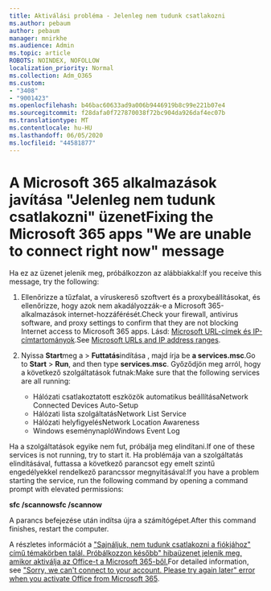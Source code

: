 ```yaml
---
title: Aktiválási probléma - Jelenleg nem tudunk csatlakozni
ms.author: pebaum
author: pebaum
manager: mnirkhe
ms.audience: Admin
ms.topic: article
ROBOTS: NOINDEX, NOFOLLOW
localization_priority: Normal
ms.collection: Adm_O365
ms.custom:
- "3408"
- "9001423"
ms.openlocfilehash: b46bac60633ad9a006b9446919b8c99e221b07e4
ms.sourcegitcommit: f28dafa0f727870038f72bc904da926daf4ec07b
ms.translationtype: MT
ms.contentlocale: hu-HU
ms.lasthandoff: 06/05/2020
ms.locfileid: "44581877"
---
```

# <a name="fixing-the-microsoft-365-apps-we-are-unable-to-connect-right-now-message"></a><span data-ttu-id="dce24-102">A Microsoft 365 alkalmazások javítása "Jelenleg nem tudunk csatlakozni" üzenet</span><span class="sxs-lookup"><span data-stu-id="dce24-102">Fixing the Microsoft 365 apps "We are unable to connect right now" message</span></span>

<span data-ttu-id="dce24-103">Ha ez az üzenet jelenik meg, próbálkozzon az alábbiakkal:</span><span class="sxs-lookup"><span data-stu-id="dce24-103">If you receive this message, try the following:</span></span>

1. <span data-ttu-id="dce24-104">Ellenőrizze a tűzfalat, a víruskereső szoftvert és a proxybeállításokat, és ellenőrizze, hogy azok nem akadályozzák-e a Microsoft 365-alkalmazások internet-hozzáférését.</span><span class="sxs-lookup"><span data-stu-id="dce24-104">Check your firewall, antivirus software, and proxy settings to confirm that they are not blocking Internet access to Microsoft 365 apps.</span></span> <span data-ttu-id="dce24-105">Lásd: [Microsoft URL-címek és IP-címtartományok](https://docs.microsoft.com/office365/enterprise/urls-and-ip-address-ranges).</span><span class="sxs-lookup"><span data-stu-id="dce24-105">See [Microsoft URLs and IP address ranges](https://docs.microsoft.com/office365/enterprise/urls-and-ip-address-ranges).</span></span>

2. <span data-ttu-id="dce24-106">Nyissa **Start**meg a  >  **Futtatás**indítása , majd írja be **a services.msc**.</span><span class="sxs-lookup"><span data-stu-id="dce24-106">Go to **Start** > **Run**, and then type **services.msc**.</span></span> <span data-ttu-id="dce24-107">Győződjön meg arról, hogy a következő szolgáltatások futnak:</span><span class="sxs-lookup"><span data-stu-id="dce24-107">Make sure that the following services are all running:</span></span>
    - <span data-ttu-id="dce24-108">Hálózati csatlakoztatott eszközök automatikus beállítása</span><span class="sxs-lookup"><span data-stu-id="dce24-108">Network Connected Devices Auto-Setup</span></span>
    - <span data-ttu-id="dce24-109">Hálózati lista szolgáltatás</span><span class="sxs-lookup"><span data-stu-id="dce24-109">Network List Service</span></span>
    - <span data-ttu-id="dce24-110">Hálózati helyfigyelés</span><span class="sxs-lookup"><span data-stu-id="dce24-110">Network Location Awareness</span></span>
    - <span data-ttu-id="dce24-111">Windows eseménynapló</span><span class="sxs-lookup"><span data-stu-id="dce24-111">Windows Event Log</span></span>

<span data-ttu-id="dce24-112">Ha a szolgáltatások egyike nem fut, próbálja meg elindítani.</span><span class="sxs-lookup"><span data-stu-id="dce24-112">If one of these services is not running, try to start it.</span></span> <span data-ttu-id="dce24-113">Ha problémája van a szolgáltatás elindításával, futtassa a következő parancsot egy emelt szintű engedélyekkel rendelkező parancssor megnyitásával:</span><span class="sxs-lookup"><span data-stu-id="dce24-113">If you have a problem starting the service, run the following command by opening a command prompt with elevated permissions:</span></span>

<span data-ttu-id="dce24-114">**sfc /scannow**</span><span class="sxs-lookup"><span data-stu-id="dce24-114">**sfc /scannow**</span></span>

<span data-ttu-id="dce24-115">A parancs befejezése után indítsa újra a számítógépet.</span><span class="sxs-lookup"><span data-stu-id="dce24-115">After this command finishes, restart the computer.</span></span>

<span data-ttu-id="dce24-116">A részletes információt a ["Sajnáljuk, nem tudunk csatlakozni a fiókjához" című témakörben talál. Próbálkozzon később" hibaüzenet jelenik meg, amikor aktiválja az Office-t a Microsoft 365-ből.](https://docs.microsoft.com/office/troubleshoot/activation-installation/issue-when-activate-office-from-office-365)</span><span class="sxs-lookup"><span data-stu-id="dce24-116">For detailed information, see ["Sorry, we can't connect to your account. Please try again later" error when you activate Office from Microsoft 365](https://docs.microsoft.com/office/troubleshoot/activation-installation/issue-when-activate-office-from-office-365).</span></span>